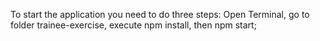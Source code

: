 To start the application you need to do three steps:
Open Terminal, go to folder trainee-exercise, execute npm install, then npm start;
